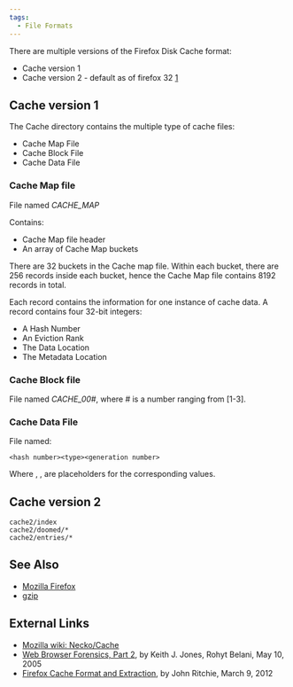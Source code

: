```yaml
---
tags:
  - File Formats
---
```

There are multiple versions of the Firefox Disk Cache format:

* Cache version 1
* Cache version 2 - default as of firefox 32
  [1](http://www.janbambas.cz/new-firefox-http-cache-enabled/)

## Cache version 1

The Cache directory contains the multiple type of cache files:

* Cache Map File
* Cache Block File
* Cache Data File

### Cache Map file

File named _CACHE_MAP_

Contains:

* Cache Map file header
* An array of Cache Map buckets

There are 32 buckets in the Cache map file. Within each bucket, there
are 256 records inside each bucket, hence the Cache Map file contains
8192 records in total.

Each record contains the information for one instance of cache data. A
record contains four 32-bit integers:

* A Hash Number
* An Eviction Rank
* The Data Location
* The Metadata Location

### Cache Block file

File named _CACHE_00#_, where \# is a number ranging from \[1-3\].

### Cache Data File

File named:

    <hash number><type><generation number>

Where <hash number>, <type>, <generation number> are placeholders for
the corresponding values.

## Cache version 2

    cache2/index
    cache2/doomed/*
    cache2/entries/*

## See Also

* [Mozilla Firefox](mozilla_firefox.md)
* [gzip](gzip.md)

## External Links

* [Mozilla wiki: Necko/Cache](https://wiki.mozilla.org/Necko/Cache)
* [Web Browser Forensics, Part 2](https://community.broadcom.com/symantecenterprise/communities/community-home/librarydocuments/viewdocument?DocumentKey=30e9590f-e848-4857-8bd1-adf70638af36http://www.symantec.com/connect/articles/web-browser-forensics-part-2CommunityKey=1ecf5f55-9545-44d6-b0f4-4e4a7f5f5e68http://www.symantec.com/connect/articles/web-browser-forensics-part-2tab=librarydocuments),
  by Keith J. Jones, Rohyt Belani, May 10, 2005
* [Firefox Cache Format and Extraction](https://forensicfocus.com/articles/firefox-cache-format-and-extraction/),
  by John Ritchie, March 9, 2012

